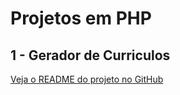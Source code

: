 # Projetos em PHP

## 1 - Gerador de Curriculos 
[Veja o README do projeto no GitHub](https://github.com/hugosilveira/ProjetosPHP/blob/main/generator_resume/README.md)
